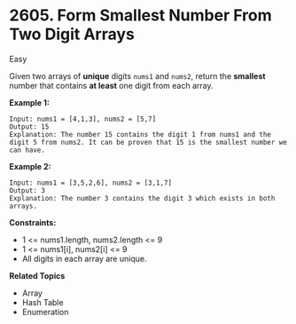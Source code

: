 # 2605. Form Smallest Number From Two Digit Arrays

Easy

Given two arrays of **unique** digits `nums1` and `nums2`, return the **smallest** number that contains **at least** one digit from each array.
 

**Example 1:**
```
Input: nums1 = [4,1,3], nums2 = [5,7]
Output: 15
Explanation: The number 15 contains the digit 1 from nums1 and the digit 5 from nums2. It can be proven that 15 is the smallest number we can have.
```
**Example 2:**
```
Input: nums1 = [3,5,2,6], nums2 = [3,1,7]
Output: 3
Explanation: The number 3 contains the digit 3 which exists in both arrays.
``` 

**Constraints:**

- 1 <= nums1.length, nums2.length <= 9
- 1 <= nums1[i], nums2[i] <= 9
- All digits in each array are unique.

**Related Topics**
- Array
- Hash Table
- Enumeration